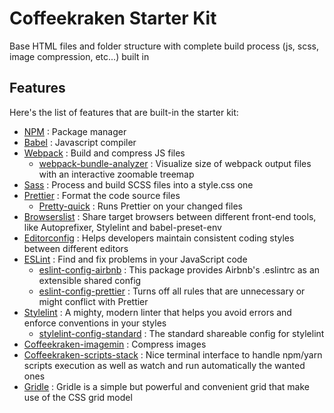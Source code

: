 # Coffeekraken Starter Kit

Base HTML files and folder structure with complete build process (js, scss, image compression, etc...) built in

## Features

Here's the list of features that are built-in the starter kit:

- [NPM](https://www.npmjs.com/) : Package manager
- [Babel](https://babeljs.io/) : Javascript compiler
- [Webpack](https://www.npmjs.com/package/webpack) : Build and compress JS files
  - [webpack-bundle-analyzer](https://www.npmjs.com/package/webpack-bundle-analyzer) : Visualize size of webpack output files with an interactive zoomable treemap
- [Sass](https://www.npmjs.com/package/sass) : Process and build SCSS files into a style.css one
- [Prettier](https://prettier.io/) : Format the code source files
  - [Pretty-quick](https://www.npmjs.com/package/pretty-quick) : Runs Prettier on your changed files
- [Browserslist](https://github.com/browserslist/browserslist) : Share target browsers between different front-end tools, like Autoprefixer, Stylelint and babel-preset-env
- [Editorconfig](https://editorconfig.org/) : Helps developers maintain consistent coding styles between different editors
- [ESLint](https://eslint.org/) : Find and fix problems in your JavaScript code
  - [eslint-config-airbnb](https://www.npmjs.com/package/eslint-config-airbnb) : This package provides Airbnb's .eslintrc as an extensible shared config
  - [eslint-config-prettier](https://github.com/prettier/eslint-config-prettier) : Turns off all rules that are unnecessary or might conflict with Prettier
- [Stylelint](https://www.npmjs.com/package/stylelint) : A mighty, modern linter that helps you avoid errors and enforce conventions in your styles
  - [stylelint-config-standard](https://www.npmjs.com/package/stylelint-config-standard?activeTab=dependents) : The standard shareable config for stylelint
- [Coffeekraken-imagemin](https://www.npmjs.com/package/@coffeekraken/imagemin) : Compress images
- [Coffeekraken-scripts-stack](https://www.npmjs.com/package/@coffeekraken/scripts-stack) : Nice terminal interface to handle npm/yarn scripts execution as well as watch and run automatically the wanted ones
- [Gridle](https://www.npmjs.com/package/@coffeekraken/gridle) : Gridle is a simple but powerful and convenient grid that make use of the CSS grid model
